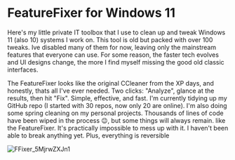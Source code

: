 # FeatureFixer for Windows 11
Here's my little private IT toolbox that I use to clean up and tweak Windows 11 (also 10) systems I work on. This tool is old but packed with over 100 tweaks. Ive disabled many of them for now, leaving only the mainstream features that everyone can use. For some reason, the faster tech evolves and UI designs change, the more I find myself missing the good old classic interfaces.

The FeatureFixer looks like the original CCleaner from the XP days, and honestly, thats all I've ever needed. Two clicks: "Analyze", glance at the results, then hit "Fix". Simple, effective, and fast.
I'm currently tidying up my GitHub repo (I started with 30 repos, now only 20 are online). I'm also doing some spring cleaning on my personal projects. Thousands of lines of code have been wiped in the process 😉, but some things will always remain. like the FeatureFixer.
It's practically impossible to mess up with it. I haven't been able to break anything yet. Plus, everything is reversible

![FFixer_5MjrwZXJn1](https://github.com/user-attachments/assets/843a6c9d-e940-40ee-9204-c446eb8e839e)

